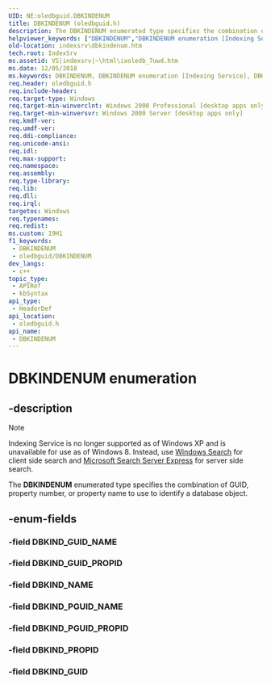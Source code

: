 ```yaml
---
UID: NE:oledbguid.DBKINDENUM
title: DBKINDENUM (oledbguid.h)
description: The DBKINDENUM enumerated type specifies the combination of GUID, property number, or property name to use to identify a database object.
helpviewer_keywords: ["DBKINDENUM","DBKINDENUM enumeration [Indexing Service]","DBKIND_GUID","DBKIND_GUID_NAME","DBKIND_GUID_PROPID","DBKIND_NAME","DBKIND_PGUID_NAME","DBKIND_PGUID_PROPID","DBKIND_PROPID","_idxs_DBKINDENUM","indexsrv.dbkindenum","oledbguid/DBKINDENUM","oledbguid/DBKIND_GUID","oledbguid/DBKIND_GUID_NAME","oledbguid/DBKIND_GUID_PROPID","oledbguid/DBKIND_NAME","oledbguid/DBKIND_PGUID_NAME","oledbguid/DBKIND_PGUID_PROPID","oledbguid/DBKIND_PROPID"]
old-location: indexsrv\dbkindenum.htm
tech.root: IndexSrv
ms.assetid: VS|indexsrv|~\html\ixoledb_7uwd.htm
ms.date: 12/05/2018
ms.keywords: DBKINDENUM, DBKINDENUM enumeration [Indexing Service], DBKIND_GUID, DBKIND_GUID_NAME, DBKIND_GUID_PROPID, DBKIND_NAME, DBKIND_PGUID_NAME, DBKIND_PGUID_PROPID, DBKIND_PROPID, _idxs_DBKINDENUM, indexsrv.dbkindenum, oledbguid/DBKINDENUM, oledbguid/DBKIND_GUID, oledbguid/DBKIND_GUID_NAME, oledbguid/DBKIND_GUID_PROPID, oledbguid/DBKIND_NAME, oledbguid/DBKIND_PGUID_NAME, oledbguid/DBKIND_PGUID_PROPID, oledbguid/DBKIND_PROPID
req.header: oledbguid.h
req.include-header: 
req.target-type: Windows
req.target-min-winverclnt: Windows 2000 Professional [desktop apps only]
req.target-min-winversvr: Windows 2000 Server [desktop apps only]
req.kmdf-ver: 
req.umdf-ver: 
req.ddi-compliance: 
req.unicode-ansi: 
req.idl: 
req.max-support: 
req.namespace: 
req.assembly: 
req.type-library: 
req.lib: 
req.dll: 
req.irql: 
targetos: Windows
req.typenames: 
req.redist: 
ms.custom: 19H1
f1_keywords:
 - DBKINDENUM
 - oledbguid/DBKINDENUM
dev_langs:
 - c++
topic_type:
 - APIRef
 - kbSyntax
api_type:
 - HeaderDef
api_location:
 - oledbguid.h
api_name:
 - DBKINDENUM
---
```


# DBKINDENUM enumeration


## -description

> [!Note]  
> Indexing Service is no longer supported as of Windows XP and is unavailable for use as of Windows 8. Instead, use [Windows Search](/windows/desktop/search/-search-3x-wds-overview) for client side search and [Microsoft Search Server Express](https://www.microsoft.com/download/details.aspx?id=18914) for server side search.

The <b>DBKINDENUM</b> enumerated type specifies the combination of GUID, property number, or property name to use to identify a database object.

## -enum-fields

### -field DBKIND_GUID_NAME

### -field DBKIND_GUID_PROPID

### -field DBKIND_NAME

### -field DBKIND_PGUID_NAME

### -field DBKIND_PGUID_PROPID

### -field DBKIND_PROPID

### -field DBKIND_GUID